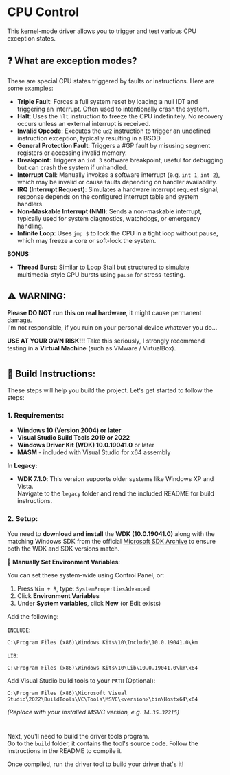 # CPU Control

This kernel-mode driver allows you to trigger and test various CPU exception states.


## ❓ What are exception modes?

These are special CPU states triggered by faults or instructions.
Here are some examples:
- **Triple Fault**: Forces a full system reset by loading a null IDT and triggering an interrupt. Often used to intentionally crash the system.
- **Halt**: Uses the `hlt` instruction to freeze the CPU indefinitely. No recovery occurs unless an external interrupt is received.
- **Invalid Opcode**: Executes the `ud2` instruction to trigger an undefined instruction exception, typically resulting in a BSOD.
- **General Protection Fault**: Triggers a #GP fault by misusing segment registers or accessing invalid memory.
- **Breakpoint**: Triggers an `int 3` software breakpoint, useful for debugging but can crash the system if unhandled.
- **Interrupt Call**: Manually invokes a software interrupt (e.g. `int 1`, `int 2`), which may be invalid or cause faults depending on handler availability.
- **IRQ (Interrupt Request)**: Simulates a hardware interrupt request signal; response depends on the configured interrupt table and system handlers.
- **Non-Maskable Interrupt (NMI)**: Sends a non-maskable interrupt, typically used for system diagnostics, watchdogs, or emergency handling.
- **Infinite Loop**: Uses `jmp $` to lock the CPU in a tight loop without pause, which may freeze a core or soft-lock the system.

**BONUS:** 
- **Thread Burst**: Similar to Loop Stall but structured to simulate multimedia-style CPU bursts using `pause` for stress-testing.

## ⚠️ WARNING:

**Please DO NOT run this on real hardware**, it might cause permanent damage.  
I'm not responsible, if you ruin on your personal device whatever you do...

**USE AT YOUR OWN RISK!!!**
Take this seriously, I strongly recommend testing in a **Virtual Machine** (such as VMware / VirtualBox).

#

## 🔧 Build Instructions:

These steps will help you build the project. Let's get started to follow the steps:


### 1. Requirements:

- **Windows 10 (Version 2004) or later**
- **Visual Studio Build Tools 2019 or 2022**
- **Windows Driver Kit (WDK) 10.0.19041.0** or later  
- **MASM** - included with Visual Studio for x64 assembly

**In Legacy:**

- **WDK 7.1.0**: This version supports older systems like Windows XP and Vista.  
  Navigate to the `legacy` folder and read the included README for build instructions.


### 2. Setup:

You need to **download and install** the **WDK (10.0.19041.0)** along with the matching Windows SDK from the official [Microsoft SDK Archive](https://developer.microsoft.com/en-us/windows/downloads/sdk-archive) to ensure both the WDK and SDK versions match.


**🔧 Manually Set Environment Variables**:

You can set these system-wide using Control Panel, or:

1. Press `Win + R`, type: `SystemPropertiesAdvanced`
2. Click **Environment Variables**
3. Under **System variables**, click **New** (or Edit exists)

Add the following:

`INCLUDE`:

```
C:\Program Files (x86)\Windows Kits\10\Include\10.0.19041.0\km
```

`LIB`:

```
C:\Program Files (x86)\Windows Kits\10\Lib\10.0.19041.0\km\x64
```

Add Visual Studio build tools to your `PATH` (Optional):
```
C:\Program Files (x86)\Microsoft Visual Studio\2022\BuildTools\VC\Tools\MSVC\<version>\bin\Hostx64\x64
```

_(Replace <version> with your installed MSVC version, e.g. `14.35.32215`)_

#

Next, you'll need to build the driver tools program.  
Go to the `build` folder, it contains the tool's source code. Follow the instructions in the README to compile it.

Once compiled, run the driver tool to build your driver that's it!
